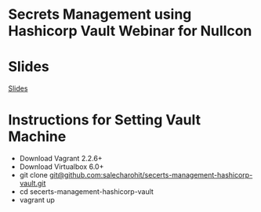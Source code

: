 # Secrets Management using Hashicorp Vault Webinar for Nullcon

# Slides
[Slides](./Slides.pdf)

# Instructions for Setting Vault Machine

- Download Vagrant 2.2.6+
- Download Virtualbox 6.0+
- git clone [git@github.com:salecharohit/secerts-management-hashicorp-vault.git](git@github.com:salecharohit/secerts-management-hashicorp-vault.git)
- cd secerts-management-hashicorp-vault
- vagrant up
